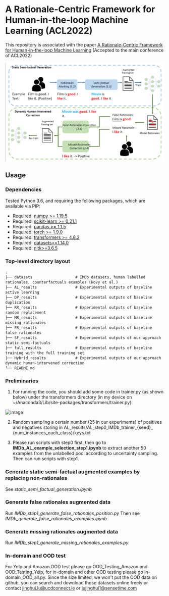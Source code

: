 # A Rationale-Centric Framework for Human-in-the-loop Machine Learning (ACL2022)

This repository is associated with the paper [A Rationale-Centric Framework for Human-in-the-loop Machine Learning](https://arxiv.org/abs/2203.12918) (Accepted to the main conference of ACL2022)

![overview](./plots/overview.png)

## Usage

### Dependencies
Tested Python 3.6, and requiring the following packages, which are available via PIP:

* Required: [numpy >= 1.19.5](http://www.numpy.org/)
* Required: [scikit-learn >= 0.21.1](http://scikit-learn.org/stable/)
* Required: [pandas >= 1.1.5](https://pandas.pydata.org/)
* Required: [torch >= 1.9.0](https://pytorch.org/)
* Required: [transformers >= 4.8.2](https://huggingface.co/transformers/)
* Required: [datasets>=1.14.0](https://huggingface.co/docs/datasets/index)
* Required: [nltk>=3.6.5](https://www.nltk.org/)


### Top-level directory layout

    .
    ├── datasets                   # IMDb datasets, human labelled rationales, counterfactuals examples (Hovy et al.)
    ├── AL_results                 # Experimental outputs of baseline active learning
    ├── DP_results                 # Experimental outputs of baseline duplication
    ├── RR_results                 # Experimental outputs of baseline random replacement
    ├── MR_results                 # Experimental outputs of baseline missing rationales
    ├── FR_results                 # Experimental outputs of baseline false rationales
    ├── SF_results                 # Experimental outputs of our approach static semi-factuals
    ├── full_results               # Experimental outputs of baseline training with the full training set
    ├── Hybrid_results             # Experimental outputs of our approach dynamic human-intervened correction
    └── README.md
 
 
### Preliminaries

1. For running the code, you should add some code in trainer.py (as shown below) under the transformers directory (in my device on ~/Anaconda3/Lib/site-packages/transformers/trainer.py):

![image](https://user-images.githubusercontent.com/16153974/166223389-8c76d2e2-014a-40bd-81fc-b3defb3dc05c.png)

2. Random sampling a certain number (25 in our experiments) of positives and negatives storing in AL_results/AL_step0_IMDb_trainer_{seed}_ {num_instances_each_class}/keys.txt

3. Please run scripts with step0 first, then go to __IMDb_AL_example_selection_step1.ipynb__ to extract another 50 examples from the unlabelled pool according to uncertainty sampling. Then can run scripts with step1.

### Generate static semi-factual augmented examples by replacing non-rationales

See _static_semi_factual_generation.ipynb_ 

### Generate false rationales augmented data

Run _IMDb_step1_generate_false_rationales_position.py_
Then see _IMDb_generate_false_rationales_examples.ipynb_

### Generate missing rationales augmented data

Run _IMDb_step1_generate_missing_rationales_examples.py_

### In-domain and OOD test 

For Yelp and Amazon OOD test please go OOD_Testing_Amazon and OOD_Testing_Yelp, for in-domain and other OOD testing please go In-domain_OOD_all.py. Since the size limited, we won't put the OOD data on github, you can search and download those datasets online freely or contact jinghui.lu@ucdconnect.ie or lujinghui1@sensetime.com




